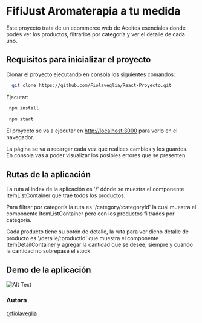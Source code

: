 # FifiJust Aromaterapia a tu medida

Este proyecto trata de un ecommerce web de Aceites esenciales donde podés ver los productos, filtrarlos por categoría y ver el detalle de cada uno. 

## Requisitos para inicializar el proyecto

Clonar el proyecto ejecutando en consola los siguientes comandos: 

```bash
  git clone https://github.com/Fiolaveglia/React-Proyecto.git 
 ```

 Ejecutar: 

 ```bash 
  npm install
  
  npm start
```
El proyecto se va a ejecutar en [http://localhost:3000](http://localhost:3000) para verlo en el navegador.

La página se va a recargar cada vez que realices cambios y los guardes.\
En consola vas a poder visualizar los posibles errores que se presenten.

## Rutas de la aplicación 

La ruta al index de la aplicación es '/' dónde se muestra el componente ItemListContainer que trae todos los productos. 

Para filtrar por categoría la ruta es '/category/:categoryId' la cual muestra el componente ItemListContainer pero con los productos filtrados por categoría. 

Cada producto tiene su botón de detalle, la ruta para ver dicho detalle de producto es '/detalle/:productId' que muestra el componente ItemDetailContainer y agregar la cantidad que se desee, siempre y cuando la cantidad no sobrepase el stock. 

## Demo de la aplicación 

![Alt Text](./public/img/FifijustApp.gif)

### Autora 

[@fiolaveglia](https://github.com/Fiolaveglia)




